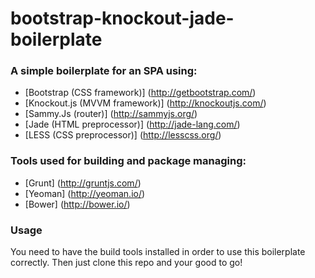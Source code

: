 bootstrap-knockout-jade-boilerplate
===================================

### A simple boilerplate for an SPA using:
* [Bootstrap (CSS framework)] (http://getbootstrap.com/)
* [Knockout.js (MVVM framework)] (http://knockoutjs.com/)
* [Sammy.Js (router)] (http://sammyjs.org/)
* [Jade (HTML preprocessor)] (http://jade-lang.com/)
* [LESS (CSS preprocessor)] (http://lesscss.org/)

### Tools used for building and package managing: 
* [Grunt] (http://gruntjs.com/)
* [Yeoman] (http://yeoman.io/)
* [Bower] (http://bower.io/)

### Usage
You need to have the build tools installed in order to use this boilerplate correctly.
Then just clone this repo and your good to go!

